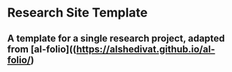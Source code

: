 # Research Site Template
## A template for a single research project, adapted from [al-folio]((https://alshedivat.github.io/al-folio/)
